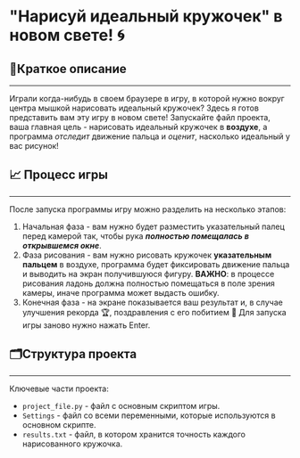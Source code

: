 # "Нарисуй идеальный кружочек" в новом свете! :cyclone:
## 📜Краткое описание
_____
Играли когда-нибудь в своем браузере в игру, в которой нужно вокруг центра мышкой нарисовать идеальный кружочек? 
Здесь я готов представить вам эту игру в новом свете! Запускайте файл проекта, ваша главная цель - нарисовать идеальный кружочек в __воздухе__, а программа 
_отследит_ движение пальца и _оценит_, насколько идеальный у вас рисунок!

## :chart_with_upwards_trend: Процесс игры
____
После запуска программы игру можно разделить на несколько этапов:
1. Начальная фаза - вам нужно будет разместить указательный палец перед камерой так, чтобы рука ___полностью помещалась в открывшемся окне___.
2. Фаза рисования - вам нужно рисовать кружочек __указательным пальцем__ в воздухе, программа будет фиксировать движение пальца и выводить на экран получившуюся фигуру. __ВАЖНО__: в процессе рисования ладонь должна полностью помещаться в поле зрения камеры, иначе программа может выдасть ошибку.
3. Конечная фаза - на экране показывается ваш результат и, в случае улучшения рекорда :trophy:, поздравления с его побитием :confetti_ball: Для запуска игры заново нужно нажать Enter.
## 🗂Структура проекта
____
Ключевые части проекта:
+ `project_file.py` - файл с основным скриптом игры.
+ `Settings` - файл со всеми переменными, которые используются в основном скрипте.
+ `results.txt` - файл, в котором хранится точность каждого нарисованного кружочка.
